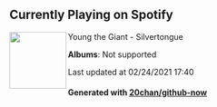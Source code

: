 ## Currently Playing on Spotify

[<img align="left" width="100" src="https://i.scdn.co/image/ab67616d0000b273e1b41f261acaa01849b42991">](https://open.spotify.com/album/3PYk8e7eo2t5CA1Y3AvhaG)

Young the Giant - Silvertongue

**Albums**: Not supported

Last updated at 02/24/2021 17:40

#### Generated with [20chan/github-now](https://github.com/20chan/github-now)


<!--
**20chan/20chan** is a ✨ _special_ ✨ repository because its `README.md` (this file) appears on your GitHub profile.

Here are some ideas to get you started:

- 🔭 I’m currently working on ...
- 🌱 I’m currently learning ...
- 👯 I’m looking to collaborate on ...
- 🤔 I’m looking for help with ...
- 💬 Ask me about ...
- 📫 How to reach me: ...
- 😄 Pronouns: ...
- ⚡ Fun fact: ...
-->

